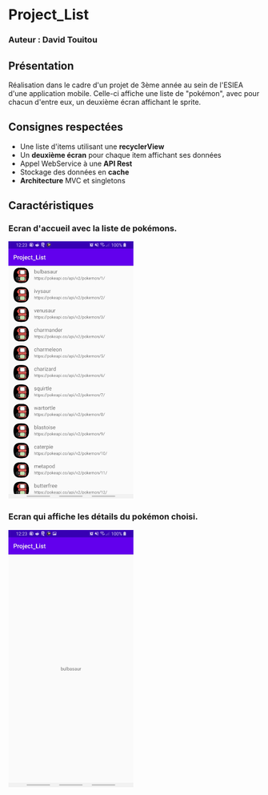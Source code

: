 # Project_List
### Auteur : David Touitou
## Présentation
Réalisation dans le cadre d'un projet de 3ème année au sein de l'ESIEA d'une application mobile. Celle-ci affiche une liste de "pokémon", avec pour chacun d'entre eux, un deuxième écran affichant le sprite.

## Consignes respectées
- Une liste d'items utilisant une **recyclerView**
- Un **deuxième écran** pour chaque item affichant ses données
- Appel WebService à une **API Rest**
- Stockage des données en **cache**
- **Architecture** MVC et singletons

## Caractéristiques

### Ecran d'accueil avec la liste de pokémons.

<img src="images/MainScreen.jpg" width="250">

### Ecran qui affiche les détails du pokémon choisi.

<img src="images/DetailsScreen.jpg" width="250">
